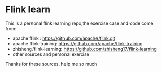 # Flink learn
This is a personal flink learning repo,the exercise case and code come from:
* apache flink : https://github.com/apache/flink.git
* apache flink-training: https://github.com/apache/flink-training
* zhisheng/flink-learning: https://github.com/zhisheng17/flink-learning
* other sources and personal exercise

Thanks for these sources, help me so much